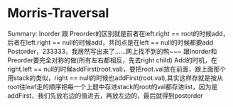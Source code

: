 # Morris-Traversal
Summary:  Inorder 跟 Preorder的区别就是前者在left.right == root的时候add，后者在left.right == null的时候add，共同点是在left == null的时候都要add Postorder，233333，我居然写出来了......网上找不到的鸭~~~ 跟Inorder和Preorder要完全对称的做(所有左右都相反，先去right child) Add的时机，在right.left == null的时候addFirst(root.val)，要把root.val放在前面，跟上面那个用stack的类似，right == null的时候也addFirst(root.val),其实这样存就是按从root往leaf走的顺序把每一个上题中存进stack的root的val都存进list，因为是addFirst，我们先放右边的值进去，再放左边的，最后就得到postorder

